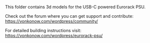 This folder contains 3d models for the USB-C powered Eurorack PSU. 

Check out the forum where you can get support and contribute: https://vonkonow.com/wordpress/community/

For detailed building instructions visit: https://vonkonow.com/wordpress/eurorack-psu/
